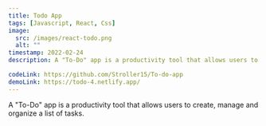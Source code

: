 ```yaml
---
title: Todo App 
tags: [Javascript, React, Css]
image:
  src: /images/react-todo.png
  alt: ""
timestamp: 2022-02-24
description: A "To-Do" app is a productivity tool that allows users to create, manage and organize a list of tasks.

codeLink: https://github.com/Stroller15/To-do-app
demoLink: https://todo-4.netlify.app/
---
```


A "To-Do" app is a productivity tool that allows users to create, manage and organize a list of tasks.
